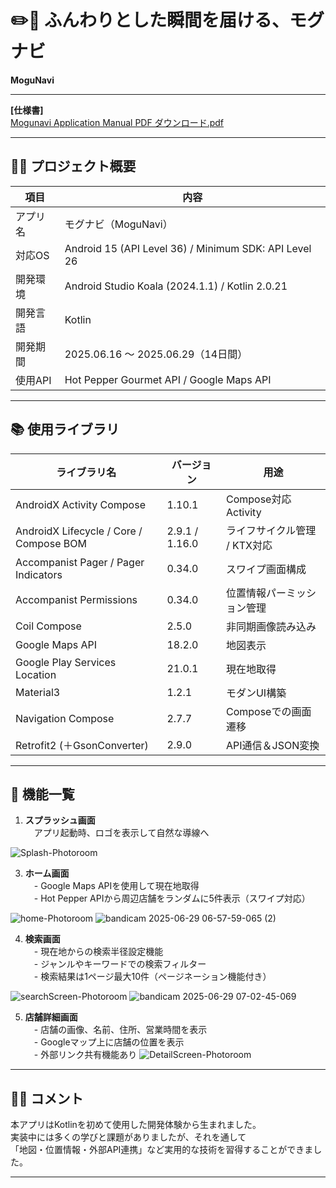 # ✏️📒 ふんわりとした瞬間を届ける、モグナビ
**MoguNavi**

---

**[仕様書]**  
[Mogunavi Application Manual PDF ダウンロード.pdf](https://github.com/user-attachments/files/20964900/Mogunavi.Application.Manual.PDF.pdf)


---

## 🧑‍💻 プロジェクト概要

| 項目 | 内容 |
| ---- | ---- |
| アプリ名 | モグナビ（MoguNavi） |
| 対応OS | Android 15 (API Level 36) / Minimum SDK: API Level 26 |
| 開発環境 | Android Studio Koala (2024.1.1) / Kotlin 2.0.21 |
| 開発言語 | Kotlin |
| 開発期間 | 2025.06.16 ～ 2025.06.29（14日間） |
| 使用API | Hot Pepper Gourmet API / Google Maps API |

---

## 📚 使用ライブラリ

| ライブラリ名 | バージョン | 用途 |
| ------------ | ---------- | ---- |
| AndroidX Activity Compose | 1.10.1 | Compose対応Activity |
| AndroidX Lifecycle / Core / Compose BOM | 2.9.1 / 1.16.0 | ライフサイクル管理 / KTX対応 |
| Accompanist Pager / Pager Indicators | 0.34.0 | スワイプ画面構成 |
| Accompanist Permissions | 0.34.0 | 位置情報パーミッション管理 |
| Coil Compose | 2.5.0 | 非同期画像読み込み |
| Google Maps API | 18.2.0 | 地図表示 |
| Google Play Services Location | 21.0.1 | 現在地取得 |
| Material3 | 1.2.1 | モダンUI構築 |
| Navigation Compose | 2.7.7 | Composeでの画面遷移 |
| Retrofit2 (＋GsonConverter) | 2.9.0 | API通信＆JSON変換 |

---

## 💫 機能一覧

1. **スプラッシュ画面**  
　アプリ起動時、ロゴを表示して自然な導線へ

![Splash-Photoroom](https://github.com/user-attachments/assets/7c6692d8-5c95-48df-89ea-387227e37d76)


3. **ホーム画面**  
　- Google Maps APIを使用して現在地取得  
　- Hot Pepper APIから周辺店舗をランダムに5件表示（スワイプ対応）
   

![home-Photoroom](https://github.com/user-attachments/assets/0ba4c639-280a-43d1-a53a-fcbb1f5e4864) ![bandicam 2025-06-29 06-57-59-065 (2)](https://github.com/user-attachments/assets/83e02296-327f-40d4-ab39-06f5cb118f73)





4. **検索画面**  
　- 現在地からの検索半径設定機能  
　- ジャンルやキーワードでの検索フィルター  
　- 検索結果は1ページ最大10件（ページネーション機能付き）
   
![searchScreen-Photoroom](https://github.com/user-attachments/assets/a192650d-aa2a-40bb-a452-938ba870f145) ![bandicam 2025-06-29 07-02-45-069](https://github.com/user-attachments/assets/4dba8616-2e70-435b-80c8-70ba52c47e2c)




5. **店舗詳細画面**  
　- 店舗の画像、名前、住所、営業時間を表示  
　- Googleマップ上に店舗の位置を表示  
　- 外部リンク共有機能あり
![DetailScreen-Photoroom](https://github.com/user-attachments/assets/c8e637dc-1833-454a-b52d-812b0aed0b36)

---


## 🙇‍♂️ コメント

本アプリはKotlinを初めて使用した開発体験から生まれました。  
実装中には多くの学びと課題がありましたが、それを通して  
「地図・位置情報・外部API連携」など実用的な技術を習得することができました。

---

